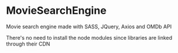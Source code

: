 # MovieSearchEngine
Movie search engine made with SASS, JQuery, Axios and OMDb API

There's no need to install the node modules since libraries are linked through their CDN
